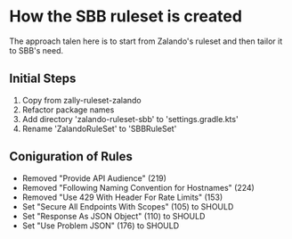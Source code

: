 # How the SBB ruleset is created

The approach talen here is to start from Zalando's ruleset and then tailor it to SBB's need.

## Initial Steps
1. Copy from zally-ruleset-zalando
2. Refactor package names
3. Add directory 'zalando-ruleset-sbb' to 'settings.gradle.kts'
4. Rename 'ZalandoRuleSet' to 'SBBRuleSet'

## Coniguration of Rules
- Removed "Provide API Audience" (219)
- Removed "Following Naming Convention for Hostnames" (224)
- Removed "Use 429 With Header For Rate Limits" (153)
- Set "Secure All Endpoints With Scopes" (105) to SHOULD
- Set "Response As JSON Object" (110) to SHOULD
- Set "Use Problem JSON" (176) to SHOULD
